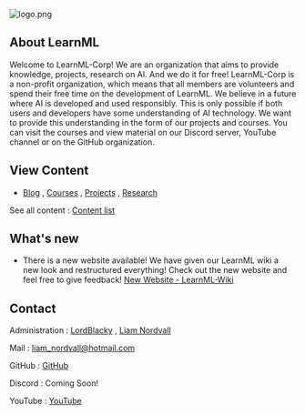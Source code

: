 ![logo.png](https://user-images.githubusercontent.com/86798194/237489892-d8cc654f-ff39-4afa-b8a6-b17af93f06a0.png)

## About LearnML

Welcome to LearnML-Corp! We are an organization that aims to provide knowledge, projects, research on AI. And we do it for free! LearnML-Corp is a non-profit organization, which means that all members are volunteers and spend their free time on the development of LearnML. We believe in a future where AI is developed and used responsibly. This is only possible if both users and developers have some understanding of AI technology. We want to provide this understanding in the form of our projects and courses. You can visit the courses and view material on our Discord server, YouTube channel or on the GitHub organization.

## View Content

- [Blog](/blog.md) , [Courses](/courses.md) , [Projects](/projects.md) , [Research](/research.md)

See all content : [Content list](/content.md)

## What's new

- There is a new website available! We have given our LearnML wiki a new look and restructured everything! Check out the new website and feel free to give feedback! [New Website - LearnML-Wiki](https://learnml-corp.github.io)

## Contact

Administration : [LordBlacky](https://github.com/LordBlacky) , [Liam Nordvall](https://github.com/wallahi06)

Mail : [liam_nordvall@hotmail.com](mailto:liam_nordvall@hotmail.com)

GitHub : [GitHub](https://github.com/LearnML-Corp)

Discord : Coming Soon!

YouTube : [YouTube](https://www.youtube.com/@LearnMLHub)
